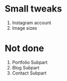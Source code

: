 # Small tweaks

1. Instagram account
2. Image sizes


# Not done

1. Portfolio Subpart
2. Blog Subpart
3. Contact Subpart
